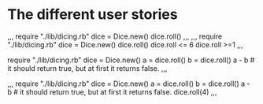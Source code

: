 # The different user stories

,,,
require "./lib/dicing.rb"
dice = Dice.new()
dice.roll()
,,,
,,,
require "./lib/dicing.rb"
dice = Dice.new()
dice.roll()
dice.roll <= 6
dice.roll >=1
,,,

require "./lib/dicing.rb"
dice = Dice.new()
a = dice.roll()
b = dice.roll()
a - b # it should return true, but at first it returns false.
,,,

,,,
require "./lib/dicing.rb"
dice = Dice.new()
a = dice.roll()
b = dice.roll()
a - b # it should return true, but at first it returns false.
dice.roll(4)
,,,
